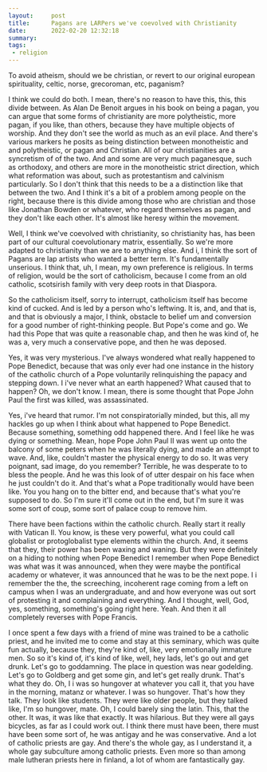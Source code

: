 ```yaml
---
layout:     post
title:      Pagans are LARPers we've coevolved with Christianity
date:       2022-02-20 12:32:18
summary:    
tags:
 - religion
---
```


To avoid atheism, should we be christian, or revert to our original european spirituality, celtic, norse, grecoroman, etc, paganism?

I think we could do both. I mean, there's no reason to have this, this, this divide between. As Alan De Benoit argues in his book on being a pagan, you can argue that some forms of christianity are more polytheistic, more pagan, if you like, than others, because they have multiple objects of worship. And they don't see the world as much as an evil place. And there's various markers he posits as being distinction between monotheistic and and polytheistic, or pagan and Christian. All of our christianities are a syncretism of of the two. And and some are very much paganesque, such as orthodoxy, and others are more in the monotheistic strict direction, which what reformation was about, such as protestantism and calvinism particularly. So I don't think that this needs to be a a distinction like that between the two. And I think it's a bit of a problem among people on the right, because there is this divide among those who are christian and those like Jonathan Bowden or whatever, who regard themselves as pagan, and they don't like each other. It's almost like heresy within the movement. 

Well, I think we've coevolved with christianity, so christianity has, has been part of our cultural coevolutionary matrix, essentially. So we're more adapted to christianity than we are to anything else. And i, I think the sort of Pagans are lap artists who wanted a better term. It's fundamentally unserious. I think that, uh, I mean, my own preference is religious. In terms of religion, would be the sort of catholicism, because I come from an old catholic, scotsirish family with very deep roots in that Diaspora.

So the catholicism itself, sorry to interrupt, catholicism itself has become kind of cucked. And is led by a person who's leftwing. It is, and, and that is, and that is obviously a major, I think, obstacle to belief um and conversion for a good number of right-thinking people. But Pope's come and go. We had this Pope that was quite a reasonable chap, and then he was kind of, he was a, very much a conservative pope, and then he was deposed.

Yes, it was very mysterious. I've always wondered what really happened to Pope Benedict, because that was only ever had one instance in the history of the catholic church of a Pope voluntarily relinquishing the papacy and stepping down. I i've never what an earth happened? What caused that to happen? Oh, we don't know. I mean, there is some thought that Pope John Paul the first was killed, was assassinated.

Yes, i've heard that rumor. I'm not conspiratorially minded, but this, all my hackles go up when I think about what happened to Pope Benedict. Because something, something odd happened there. And I feel like he was dying or something. Mean, hope Pope John Paul II was went up onto the balcony of some peters when he was literally dying, and made an attempt to wave. And, like, couldn't master the physical energy to do so. It was very poignant, sad image, do you remember? Terrible, he was desperate to to bless the people. And he was this look of of utter despair on his face when he just couldn't do it. And that's what a Pope traditionally would have been like. You you hang on to the bitter end, and because that's what you're supposed to do. So I'm sure it'll come out in the end, but I'm sure it was some sort of coup, some sort of palace coup to remove him.

There have been factions within the catholic church. Really start it really with Vatican II. You know, is these very powerful, what you could call globalist or protoglobalist type elements within the church. And, it seems that they, their power has been waxing and waning. But they were definitely on a hiding to nothing when Pope Benedict I remember when Pope Benedict was what was it was announced, when they were maybe the pontifical academy or whatever, it was announced that he was to be the next pope. I i remember the the, the screeching, incoherent rage coming from a left on campus when I was an undergraduate, and and how everyone was out sort of protesting it and complaining and everything. And I thought, well, God, yes, something, something's going right here. Yeah. And then it all completely reverses with Pope Francis. 

I once spent a few days with a friend of mine was trained to be a catholic priest, and he invited me to come and stay at this seminary, which was quite fun actually, because they, they're kind of, like, very emotionally immature men. So so it's kind of, it's kind of like, well, hey lads, let's go out and get drunk. Let's go to goddamning. The place in question was near godelding. Let's go to Goldberg and get some gin, and let's get really drunk. That's what they do. Oh, I i was so hungover at whatever you call it, that you have in the morning, matanz or whatever. I was so hungover. That's how they talk. They look like students. They were like older people, but they talked like, I'm so hungover, mate. Oh, I could barely sing the latin. This, that the other. It was, it was like that exactly. It was hilarious. But they were all gays bicycles, as far as I could work out. I think there must have been, there must have been some sort of, he was antigay and he was conservative. And a lot of catholic priests are gay. And there's the whole gay, as I understand it, a whole gay subculture among catholic priests. Even more so than among male lutheran priests here in finland, a lot of whom are fantastically gay.